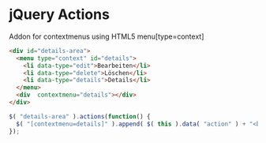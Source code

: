 jQuery Actions
==============
Addon for contextmenus using HTML5 menu[type=context]
```html
<div id="details-area">
  <menu type="context" id="details">
    <li data-type="edit">Bearbeiten</li>
    <li data-type="delete">Löschen</li>
    <li data-type="details">Details</li>
  </menu>
  <div  contextmenu="details"></div>
</div>
```
```javascript
$( "details-area" ).actions(function() {
  $( "[contextmenu=details]" ).append( $( this ).data( "action" ) + "<br />" );
});
```
